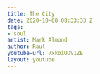 ```yaml
---
title: The City
date: 2020-10-08 08:33:33 Z
tags:
- soul
artist: Mark Almond
author: Raul
youtube-url: 7xkoiODV1ZE
layout: youtube
---
```


